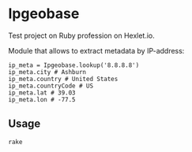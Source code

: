 # Ipgeobase

Test project on Ruby profession on Hexlet.io.

Module that allows to extract metadata by IP-address:

```
ip_meta = Ipgeobase.lookup('8.8.8.8')
ip_meta.city # Ashburn
ip_meta.country # United States
ip_meta.countryCode # US
ip_meta.lat # 39.03
ip_meta.lon # -77.5
```

## Usage
```rake```